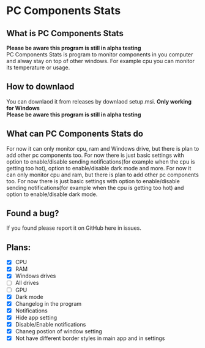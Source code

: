 # PC Components Stats
## What is PC Components Stats
**Please be aware this program is still in alpha testing** <br>
PC Components Stats is program to monitor components in you computer and alway stay on top of other windows. For example cpu you can monitor its temperature or usage.
## How to downlaod
You can downlaod it from releases by downlaod setup.msi. **Only working for Windows** <br>
**Please be aware this program is still in alpha testing**
## What can PC Components Stats do
For now it can only monitor cpu, ram and Windows drive, but there is plan to add other pc components too. For now there is just basic settings with option to enable/disable sending notifications(for example when the cpu is getting too hot), option to enable/disable dark mode and more.
For now it can only monitor cpu and ram, but there is plan to add other pc components too. For now there is just basic settings with option to enable/disable sending notifications(for example when the cpu is getting too hot) and option to enable/disable dark mode.
## Found a bug?
If you found please report it on GitHub here in issues.
## Plans:
- [x] CPU
- [x] RAM
- [x] Windows drives
- [ ] All drives
- [ ] GPU
- [x] Dark mode
- [x] Changelog in the program
- [x] Notifications
- [x] Hide app setting
- [x] Disable/Enable notifications
- [x] Chaneg postion of window setting
- [x] Not have different border styles in main app and in settings
